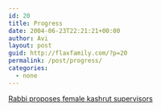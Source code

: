 ```yaml
---
id: 20
title: Progress
date: 2004-06-23T22:21:21+00:00
author: Avi
layout: post
guid: http://flaxfamily.com/?p=20
permalink: /post/progress/
categories:
  - none
---
```

[Rabbi proposes female kashrut supervisors](http://www.jpost.com/servlet/Satellite?pagename=JPost/JPArticle/ShowFull&cid=1087891964969)